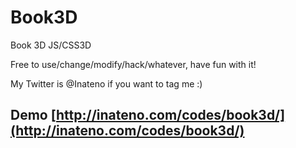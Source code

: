 Book3D
======

Book 3D JS/CSS3D

Free to use/change/modify/hack/whatever, have fun with it!

My Twitter is @Inateno if you want to tag me :)


Demo [http://inateno.com/codes/book3d/](http://inateno.com/codes/book3d/)
----------------------------------------------------------------------------------
